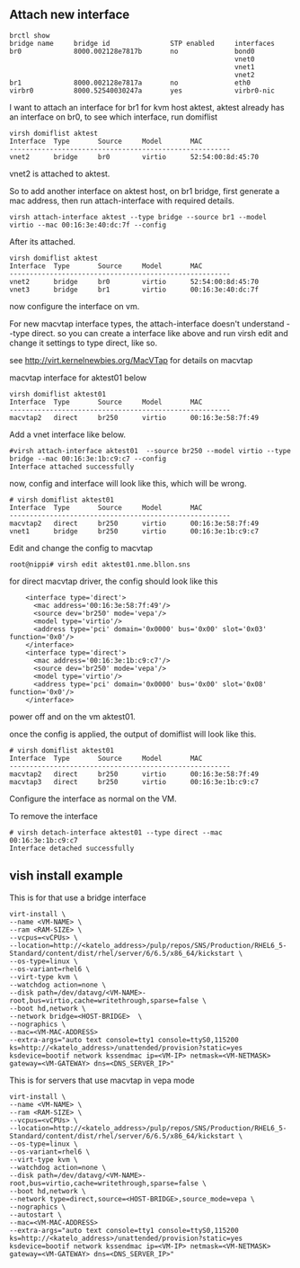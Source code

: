 
## Attach new interface
````
brctl show
bridge name     bridge id               STP enabled     interfaces
br0             8000.002128e7817b       no              bond0
                                                        vnet0
                                                        vnet1
                                                        vnet2
br1             8000.002128e7817a       no              eth0
virbr0          8000.52540030247a       yes             virbr0-nic
````

I want to attach an interface for br1 for kvm host aktest, aktest already has an interface on br0, to see which interface, run domiflist

````
virsh domiflist aktest
Interface  Type       Source     Model       MAC
-------------------------------------------------------
vnet2      bridge     br0        virtio      52:54:00:8d:45:70

````
vnet2 is attached to aktest. 

So to add another interface on aktest host, on br1 bridge, first generate a mac address, then run attach-interface with required details.

````
virsh attach-interface aktest --type bridge --source br1 --model virtio --mac 00:16:3e:40:dc:7f --config
````

After its attached.
````
virsh domiflist aktest
Interface  Type       Source     Model       MAC
-------------------------------------------------------
vnet2      bridge     br0        virtio      52:54:00:8d:45:70
vnet3      bridge     br1        virtio      00:16:3e:40:dc:7f

````
now configure the interface on vm.

For new macvtap interface types, the attach-interface doesn't understand --type direct. so you can create a interface like above and run virsh edit and change it settings to type direct, like so.

see http://virt.kernelnewbies.org/MacVTap for details on macvtap

macvtap interface for aktest01 below

````
virsh domiflist aktest01
Interface  Type       Source     Model       MAC
-------------------------------------------------------
macvtap2   direct     br250      virtio      00:16:3e:58:7f:49

````

Add a vnet interface like below.
`````
#virsh attach-interface aktest01  --source br250 --model virtio --type bridge --mac 00:16:3e:1b:c9:c7 --config
Interface attached successfully
`````

now, config and interface will look like this,  which will be wrong.
````
# virsh domiflist aktest01
Interface  Type       Source     Model       MAC
-------------------------------------------------------
macvtap2   direct     br250      virtio      00:16:3e:58:7f:49
vnet1      bridge     br250      virtio      00:16:3e:1b:c9:c7
````

Edit  and change the config to macvtap
````
root@nippi# virsh edit aktest01.nme.bllon.sns 

````

for direct macvtap driver, the config should look like this

````
    <interface type='direct'>
      <mac address='00:16:3e:58:7f:49'/>
      <source dev='br250' mode='vepa'/>
      <model type='virtio'/>
      <address type='pci' domain='0x0000' bus='0x00' slot='0x03' function='0x0'/>
    </interface>
    <interface type='direct'>
      <mac address='00:16:3e:1b:c9:c7'/>
      <source dev='br250' mode='vepa'/>
      <model type='virtio'/>
      <address type='pci' domain='0x0000' bus='0x00' slot='0x08' function='0x0'/>
    </interface>
````

power off and on the vm aktest01. 

once the config is applied, the output of domiflist will look like this.

````
# virsh domiflist aktest01
Interface  Type       Source     Model       MAC
-------------------------------------------------------
macvtap2   direct     br250      virtio      00:16:3e:58:7f:49
macvtap3   direct     br250      virtio      00:16:3e:1b:c9:c7

````
Configure the interface as normal on the VM.

To remove the interface

````
# virsh detach-interface aktest01 --type direct --mac 00:16:3e:1b:c9:c7
Interface detached successfully
````



## vish install example

This is for that use a bridge interface

````
virt-install \
--name <VM-NAME> \
--ram <RAM-SIZE> \
--vcpus=<vCPUs> \
--location=http://<katelo_address>/pulp/repos/SNS/Production/RHEL6_5-Standard/content/dist/rhel/server/6/6.5/x86_64/kickstart \
--os-type=linux \
--os-variant=rhel6 \
--virt-type kvm \
--watchdog action=none \
--disk path=/dev/datavg/<VM-NAME>-root,bus=virtio,cache=writethrough,sparse=false \
--boot hd,network \
--network bridge=<HOST-BRIDGE>  \
--nographics \
--mac=<VM-MAC-ADDRESS>
--extra-args="auto text console=tty1 console=ttyS0,115200 ks=http://<katelo_address>/unattended/provision?static=yes ksdevice=bootif network kssendmac ip=<VM-IP> netmask=<VM-NETMASK> gateway=<VM-GATEWAY> dns=<DNS_SERVER_IP>"
````

This is for servers that use macvtap in vepa mode

````
virt-install \
--name <VM-NAME> \
--ram <RAM-SIZE> \
--vcpus=<vCPUs> \
--location=http://<katelo_address>/pulp/repos/SNS/Production/RHEL6_5-Standard/content/dist/rhel/server/6/6.5/x86_64/kickstart \
--os-type=linux \
--os-variant=rhel6 \
--virt-type kvm \
--watchdog action=none \
--disk path=/dev/datavg/<VM-NAME>-root,bus=virtio,cache=writethrough,sparse=false \
--boot hd,network \
--network type=direct,source=<HOST-BRIDGE>,source_mode=vepa \
--nographics \
--autostart \
--mac=<VM-MAC-ADDRESS>
--extra-args="auto text console=tty1 console=ttyS0,115200 ks=http://<katelo_address>/unattended/provision?static=yes ksdevice=bootif network kssendmac ip=<VM-IP> netmask=<VM-NETMASK> gateway=<VM-GATEWAY> dns=<DNS_SERVER_IP>"
````
